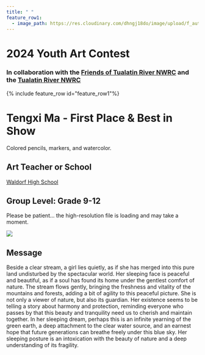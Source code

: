 ```yaml
---
title: " "
feature_row1:
  - image_path: https://res.cloudinary.com/dhngj18do/image/upload/f_auto,q_auto/v1/images/artcontest/ribbon_best
---
```


# 2024 Youth Art Contest

### In collaboration with the [Friends of Tualatin River NWRC](https://fotr.wildapricot.org/) and the [Tualatin River NWRC](https://www.fws.gov/refuge/Tualatin_River/)

{% include feature_row id="feature_row1"%}

# Tengxi Ma - First Place & Best in Show  
Colored pencils, markers, and watercolor.  

## Art Teacher or School  
[Waldorf High School](https://www.portlandwaldorfhighschool.org/)  

## Group Level: Grade 9-12  
Please be patient... the high-resolution file is loading and may take a moment.  

![](https://res.cloudinary.com/dhngj18do/image/upload/f_auto,q_auto/v1/images/artcontest/2024_grp1_1st_large)

## Message

Beside a clear stream, a girl lies quietly, as if she has merged into this pure land undisturbed by the spectacular world. Her sleeping face is peaceful and beautiful, as if a soul has found its home under the gentlest comfort of nature. The stream flows gently, bringing the freshness and vitality of the mountains and forests, adding a bit of agility to this peaceful picture. She is not only a viewer of nature, but also its guardian. Her existence seems to be telling a story about harmony and protection, reminding everyone who passes by that this beauty and tranquility need us to cherish and maintain together. In her sleeping dream, perhaps this is an infinite yearning of the green earth, a deep attachment to the clear water source, and an earnest hope that future generations can breathe freely under this blue sky. Her sleeping posture is an intoxication with the beauty of nature and a deep understanding of its fragility.

